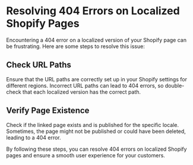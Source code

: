 # Resolving 404 Errors on Localized Shopify Pages

Encountering a 404 error on a localized version of your Shopify page can be frustrating. Here are some steps to resolve this issue:

## Check URL Paths

Ensure that the URL paths are correctly set up in your Shopify settings for different regions. Incorrect URL paths can lead to 404 errors, so double-check that each localized version has the correct path.

## Verify Page Existence

Check if the linked page exists and is published for the specific locale. Sometimes, the page might not be published or could have been deleted, leading to a 404 error.

By following these steps, you can resolve 404 errors on localized Shopify pages and ensure a smooth user experience for your customers.